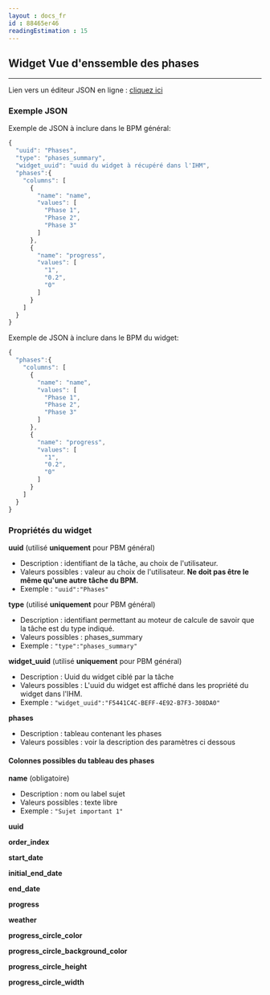 ```yaml
---
layout : docs_fr
id : 88465er46
readingEstimation : 15
---
```


## Widget Vue d'enssemble des phases
------------------------

Lien vers un éditeur JSON en ligne : [cliquez ici](https://jsoneditoronline.org) 

### Exemple JSON

Exemple de JSON à inclure dans le BPM général:

```javascript
{
  "uuid": "Phases",
  "type": "phases_summary",
  "widget_uuid": "uuid du widget à récupéré dans l'IHM",
  "phases":{
    "columns": [
      {
        "name": "name",
        "values": [
          "Phase 1",
          "Phase 2",
          "Phase 3"
        ]
      },
      {
        "name": "progress",
        "values": [
          "1",
          "0.2",
          "0"
        ]
      }
    ]
  } 
}
```

Exemple de JSON à inclure dans le BPM du widget:

```javascript
{
  "phases":{
    "columns": [
      {
        "name": "name",
        "values": [
          "Phase 1",
          "Phase 2",
          "Phase 3"
        ]
      },
      {
        "name": "progress",
        "values": [
          "1",
          "0.2",
          "0"
        ]
      }
    ]
  } 
}
```

### Propriétés du widget

**uuid** (utilisé **uniquement** pour PBM général) 
* Description : identifiant de la tâche, au choix de l'utilisateur.
* Valeurs possibles : valeur au choix de l'utilisateur. **Ne doit pas être le même qu'une autre tâche du BPM.**
* Exemple : ```"uuid":"Phases"```

**type** (utilisé **uniquement** pour PBM général) 
* Description : identifiant permettant au moteur de calcule de savoir que la tâche est du type indiqué.
* Valeurs possibles : phases_summary 
* Exemple : ```"type":"phases_summary"```

**widget_uuid** (utilisé **uniquement** pour PBM général) 
* Description : Uuid du widget ciblé par la tâche
* Valeurs possibles : L'uuid du widget est affiché dans les propriété du widget dans l'IHM. 
* Exemple : ```"widget_uuid":"F5441C4C-BEFF-4E92-B7F3-308DA0"```


**phases**  
* Description : tableau contenant les phases
* Valeurs possibles : voir la description des paramètres ci dessous

#### Colonnes possibles du tableau des phases

**name**  (obligatoire)
* Description : nom ou label sujet
* Valeurs possibles : texte libre
* Exemple : ```"Sujet important 1"```

**uuid**

**order_index**

**start_date**

**initial_end_date**

**end_date**

**progress**

**weather**

**progress_circle_color**

**progress_circle_background_color**

**progress_circle_height**

**progress_circle_width**